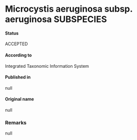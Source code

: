 Microcystis aeruginosa subsp. aeruginosa SUBSPECIES
=======

#### Status
ACCEPTED

#### According to
Integrated Taxonomic Information System

#### Published in
null

#### Original name
null

### Remarks
null
